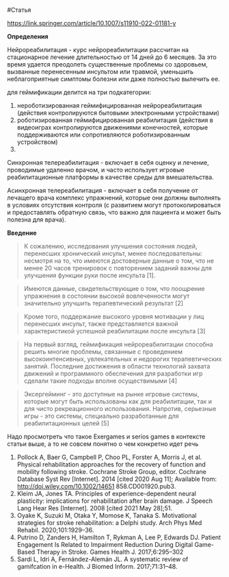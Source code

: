 #Статья 

https://link.springer.com/article/10.1007/s11910-022-01181-y

**Определения**

Нейрореабилитация - курс нейрореабилитации рассчитан на стационарное лечение длительностью от 14 дней до 6 месяцев. За это время удается преодолеть существенные проблемы со здоровьем, вызванные перенесенным инсультом или травмой, уменьшить неблагоприятные симптомы болезни или даже полностью вылечить ее.

для геймификации делится на три подкатегории:
1. нероботизированная геймифицированная нейрореабилитация (действия контролируются бытовыми электронными устройствами)
2. роботизированная геймифицированная реабилитация (действия в видеоиграх контролируются движениями конечностей, которые поддерживаются или сопротивляются роботизированным устройством)
3. 

Синхронная телереабилитация - включает в себя оценку и лечение, проводимые удаленно врачом, и часто использует игровые реабилитационные платформы в качестве среды для вмешательства.

Асинхронная телереабилитация - включает в себя получение от лечащего врача комплекс упражнений, которые они должны выполнять в условиях отсутствия контроля (с развитием могут протоколироваться и предоставлять обратную связь, что важно для пациента и может быть полезна для врача).

**Введение**
>К сожалению, исследования улучшения состояния людей, перенесших хронический инсульт, менее последовательны: несмотря на то, что имеются достоверные данные о том, что не менее 20 часов тренировок с повторением заданий важны для улучшения функции руки после инсульта [1].

>Имеются данные, свидетельствующие о том, что поощрение упражнения в состоянии высокой вовлеченности могут значительно улучшить терапевтический результат [2]

>Кроме того, поддержание высокого уровня мотивации у лиц перенесших инсульт, также представляется важной характеристикой успешной реабилитации после инсульта [3]

>На первый взгляд, геймификация нейрореабилитации способна решить многие проблемы, связанные с проведением высокоинтенсивных, увлекательных и недорогих терапевтических занятий. Последние достижения в области технологий захвата движений и программного обеспечения для разработки игр сделали такие подходы вполне осуществимыми [4]


>Эксергейминг - это доступные на рынке игровые системы, которые могут быть использованы как для реабилитации, так и для чисто рекреационного использования. Напротив, серьезные игры - это системы, специально разработанные для реабилитационных целей [5]

Надо просмотреть что такое Exergames и serios games в контексте статьи выше, а то не совсем понятно о чем конкретно идет речь

1. Pollock A, Baer G, Campbell P, Choo PL, Forster A, Morris J, et al. Physical rehabilitation approaches for the recovery of function and mobility following stroke. Cochrane Stroke Group, editor. Cochrane Database Syst Rev [Internet]. 2014 [cited 2020 Aug 11]; Available from: http://doi.wiley.com/10.1002/14651 858.CD001920.pub3.
2. Kleim JA, Jones TA. Principles of experience-dependent neural plasticity: implications for rehabilitation after brain damage. J Speech Lang Hear Res [Internet]. 2008 [cited 2021 May 28];51.
3. Oyake K, Suzuki M, Otaka Y, Momose K, Tanaka S. Motivational strategies for stroke rehabilitation: a Delphi study. Arch Phys Med Rehabil. 2020;101:1929–36.
4. Putrino D, Zanders H, Hamilton T, Rykman A, Lee P, Edwards DJ. Patient Engagement Is Related to Impairment Reduction During Digital Game-Based Therapy in Stroke. Games Health J. 2017;6:295–302
5. Sardi L, Idri A, Fernández-Alemán JL. A systematic review of gamifcation in e-Health. J Biomed Inform. 2017;71:31–48.
